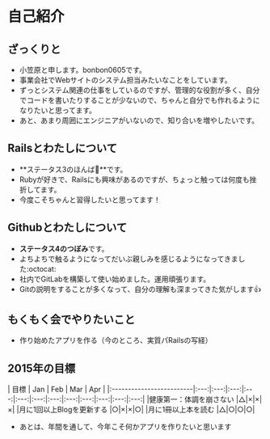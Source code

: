 # 自己紹介

## ざっくりと
- 小笠原と申します。bonbon0605です。
- 事業会社でWebサイトのシステム担当みたいなことをしています。
- ずっとシステム関連の仕事をしているのですが、管理的な役割が多く、自分でコードを書いたりすることが少ないので、ちゃんと自分でも作れるようになりたいと思ってます。
- あと、あまり周囲にエンジニアがいないので、知り合いを増やしたいです。

## Railsとわたしについて
- **ステータス3のほんば:herb:**です。
- Rubyが好きで、Railsにも興味があるのですが、ちょっと触っては何度も挫折してます。
- 今度こそちゃんと習得したいと思ってます！

## Githubとわたしについて
- **ステータス4のつぼみ**です。 
- よちよちで触るようになってだいぶ親しみを感じるようになってきました:octocat:
- 社内でGitLabを構築して使い始めました。運用頑張ります。
- Gitの説明をすることが多くなって、自分の理解も深まってきた気がします:+1:

## もくもく会でやりたいこと
- 作り始めたアプリを作る（今のところ、実質パRailsの写経）

## 2015年の目標

|            目標           | Jan | Feb | Mar | Apr |
|:-------------------------|:---:|:---:|:---:|:---:|:---:|:---:|:---:|:---:|:---:|:---:|:---:|:---:|
|健康第一：体調を崩さない |△|×|×|×|
|月に1回以上Blogを更新する |○|×|×|○|
|月に1冊以上本を読む |△|○|○|○|

+ あとは、年間を通して、今年こそ何かアプリを作りたいと思います